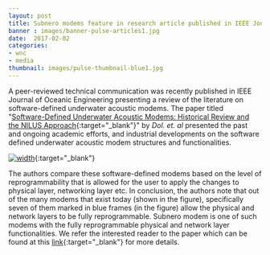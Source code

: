```yaml
---
layout: post
title: Subnero modems feature in research article published in IEEE Journal of Oceanic Engineering
banner : images/banner-pulse-articles1.jpg
date:  2017-02-02
categories:
- wnc
- media
thumbnail: images/pulse-thumbnail-blue1.jpg
---
```


A peer-reviewed technical communication was recently published in IEEE Journal of Oceanic Engineering presenting a review of the literature on software-defined underwater acoustic modems. The paper titled "[Software-Defined Underwater Acoustic Modems: Historical Review and the NILUS Approach](http://ieeexplore.ieee.org/document/7579629/){:target="_blank"}" by *Dol. et. al*  presented the past and ongoing academic efforts, and industrial developments on the software defined underwater acoustic modem structures and functionalities.

[![width]({{site.baseurl}}/images/pulse-comparisonmodems.png)](http://ieeexplore.ieee.org/document/7579629/){:target="_blank"}

The authors compare these software-defined modems based on the level of reprogrammability that is allowed for the user to apply the changes to physical layer, networking layer etc. In conclusion, the authors note that out of the many modems that exist today (shown in the figure), specifically seven of them marked in blue frames (in the figure) allow the physical and network layers to be fully reprogrammable. Subnero modem is one of such modems with the fully reprogrammable physical and network layer functionalities. We refer the interested reader to the paper which can be found at this [link](http://ieeexplore.ieee.org/stamp/stamp.jsp?arnumber=7579629){:target="_blank"} for more details.
